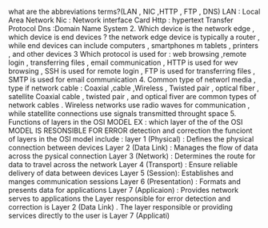what are the abbreviations terms?(LAN , NIC ,HTTP , FTP , DNS)
LAN  : Local Area Network 
Nic : Network interface Card 
Http : hypertext Transfer Protocol 
Dns :Domain Name System 
2. Which device is the network edge , which device is end devices ? 
the network edge device is typically a router , while end devices can include computers , smartphones m tablets , printers , and other devices 
3 Which protocol is used for : web browsing ,remote login , transferring files , email 
communication , 
HTTP is used for wev browsing , SSH is used for remote login , FTP is used for transferring files , SMTP is used for email communication 
4. Common type of networl media , type if network cable : Coaxial ,cable ,Wireless ,
Twisted pair , optical fiber , satellite 
Coaxial cable , twisted pair , and optical fiver are common types of network cables . Wireless networks use radio waves for communication , while statellite connections use signals transmitted throught space 
5. Functions of layers in the OSI MODEL 
EX : 
which layer of the of the OSI MODEL IS RESONSIBLE FOR ERROR  detection and correction 
the funciont of layers in the OSI model include :
layer 1 (Physical) : Defines the physical connection between devices 
Layer 2 (Data Link) : Manages the flow of data across the pysical connection 
Layer 3 (Network) : Determines the route for data to travel across the network 
Layer 4 (Transport) : Ensure reliable delivery of data between devices 
Layer 5 (Session): Establishes and manges communication sessions
Layer 6 (Presentation) : Formats and presents data for applications 
Layer 7 (Applicaion) : Provides network serves to applications the Layer responsible for error detection and correction is Layer 2 (Data Link) . The layer responsible or providing services directly to the user is Layer 7 (Applicati)


